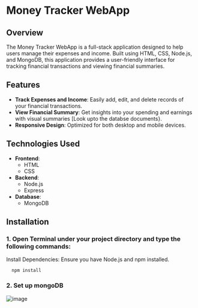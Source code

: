 # Money Tracker WebApp

## Overview

The Money Tracker WebApp is a full-stack application designed to help users manage their expenses and income. Built using HTML, CSS, Node.js, and MongoDB, this application provides a user-friendly interface for tracking financial transactions and viewing financial summaries.

## Features

- **Track Expenses and Income**: Easily add, edit, and delete records of your financial transactions.
- **View Financial Summary**: Get insights into your spending and earnings with visual summaries [Look upto the databse documents}.
- **Responsive Design**: Optimized for both desktop and mobile devices.

## Technologies Used

- **Frontend**:
  - HTML
  - CSS
- **Backend**:
  - Node.js
  - Express
- **Database**:
  - MongoDB

## Installation
### 1. Open Terminal under your project directory and type the following commands:
Install Dependencies:
Ensure you have Node.js and npm installed.

      npm install

### 2. Set up mongoDB


![image](https://github.com/user-attachments/assets/192028a2-eb90-447c-a74d-cb850d3df815)




